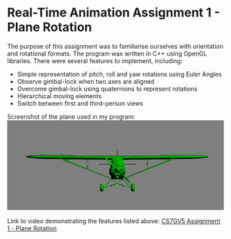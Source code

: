# Real-Time Animation Assignment 1 - Plane Rotation
The purpose of this assignment was to familiarise ourselves with orientation and rotational formats. The program was written in C++ using OpenGL libraries. There were several features to implement, including:
- Simple representation of pitch, roll and yaw rotations using Euler Angles
- Observe gimbal-lock when two axes are aligned
- Overcome gimbal-lock using quaternions to represent rotations
- Hierarchical moving elements
- Switch between first and third-person views

Screenshot of the plane used in my program:
![Screenshot](plane_rotate/plane_bod.PNG)

Link to video demonstrating the features listed above:
[CS7GV5 Assignment 1 - Plane Rotation](https://youtu.be/mFFI74RhtSU)
